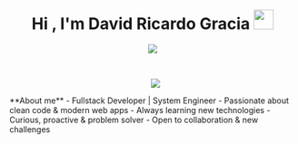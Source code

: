 <h1 align="center"><b>Hi , I'm David Ricardo Gracia  </b><img src="https://media.giphy.com/media/hvRJCLFzcasrR4ia7z/giphy.gif" width="35"></h1>

<p align="center">
  <img src="https://readme-typing-svg.herokuapp.com?font=Fira+Code&pause=1000&color=00C7FF&center=true&vCenter=true&width=600&height=60&lines=Fullstack+Developer;System+Engineer;Always+learning+new+things!">
</p>

<br>
<p align="center">  
  <!-- Texto animado -->
  <img src="https://readme-typing-svg.herokuapp.com?font=Fira+Code&pause=1000&color=00C7FF&center=true&vCenter=true&width=500&height=60&lines=Fullstack+Developer;System+Engineer;Always+learning+new+things!" style="vertical-align:middle; margin-left:10px;">
</p>
**About me**
- Fullstack Developer | System Engineer  
- Passionate about clean code & modern web apps  
- Always learning new technologies  
- Curious, proactive & problem solver  
- Open to collaboration & new challenges

<br><br>



